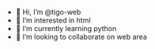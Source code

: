 - 👋 Hi, I’m @tigo-web
- 👀 I’m interested in html
- 🌱 I’m currently learning python
- 💞️ I’m looking to collaborate on web area

<!---
tigo-web/tigo-web is a ✨ special ✨ repository because its `README.md` (this file) appears on your GitHub profile.
You can click the Preview link to take a look at your changes.
--->
